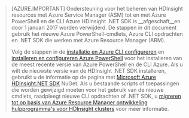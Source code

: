> [AZURE.IMPORTANT] Ondersteuning voor het beheren van HDInsight resources met Azure Service Manager (ASM) tot en met Azure PowerShell en de CLI Azure HDInsight .NET SDK is __afgeschaft__en door 1 januari 2017 worden verwijderd. De stappen in dit document gebruik het nieuwe Azure PowerShell-cmdlets, Azure CLI opdrachten en .NET SDK die werken met Azure Resource Manager (ARM).
>
> Volg de stappen in de [installatie en Azure CLI configureren](../articles/xplat-cli-install.md) en [installeren en configureren Azure PowerShell](../articles/powershell-install-configure.md) voor het installeren van de meest recente versie van Azure PowerShell en de CLI Azure. Als u wilt de nieuwste versie van de HDInsight .NET SDK installeren, gebruikt u de informatie op de pagina met [Microsoft Azure HDInsight.NET SDK](https://www.nuget.org/packages/Microsoft.WindowsAzure.Management.HDInsight/) NuGet. Als u bestaande scripts of toepassingen die worden gewijzigd moeten voor het gebruik van de nieuwe cmdlets, raadpleegt nieuwe CLI opdrachten of .NET SDK, u [migreren tot op basis van Azure Resource Manager ontwikkeling hulpprogramma's voor HDInsight clusters](../articles/hdinsight/hdinsight-hadoop-development-using-azure-resource-manager.md) voor meer informatie.

